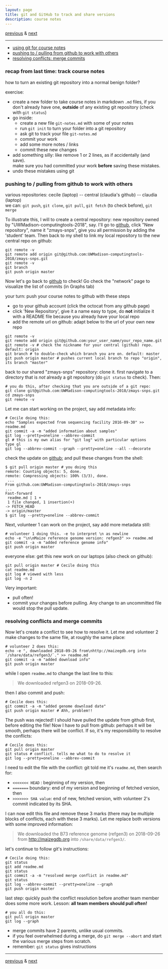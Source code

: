 ```yaml
---
layout: page
title: git and GitHub to track and share versions
description: course notes
---
```

[previous](notes0927.html) &
[next](notes1004.html)

---

- [using git for course notes](#recap-from-last-time-track-course-notes)
- [pushing to / pulling from github to work with others](#pushing-to--pulling-from-github-to-work-with-others)
- [resolving conflicts: merge commits](#resolving-conflicts-and-merge-commits)

### recap from last time: track course notes

how to turn an existing git repository into a normal benign folder?

exercise:

- create a new folder to take course notes in markdown `.md` files,
  if you don't already have one, **outside** of any existing git repository
  (check with `git status`)
- go inside:
  * create a new file `git-notes.md` with some of your notes
  * run `git init` to turn your folder into a git repository
  * ask git to track your file `git-notes.md`
  * commit your work
  * add some more notes / links
  * commit these new changes
- add something silly: like remove 1 or 2 lines, as if accidentally (and save).  
  make sure you had committed your work **before** saving these mistakes.
- undo these mistakes using git

### pushing to / pulling from github to work with others

various repositories:
cecile (laptop) -- central (claudia's github) -- claudia (laptop)  
we can: `git push`, `git clone`, `git pull`, `git fetch` (to check before), `git merge`

To illustrate this, I will to create a central repository:
new repository owned by "UWMadison-computingtools-2018", say. I'll go to
[github](https://github.com/UWMadison-computingtools-2018), click "New repository",
name it "zmays-snps", give you all permission by adding the 'student' team.
Then back to my shell to link my local repository
to the new central repo on github:

```shell
git remote -v
git remote add origin git@github.com:UWMadison-computingtools-2018/zmays-snps.git
git remote -v
git branch
git push origin master
```

Now let's go back to [github](https://github.com/UWMadison-computingtools-2018/zmays-snps)
to check! Go check the "network" page to visualize the list of commits
(in Graphs tab)

your turn: push your course notes to github with these steps
- go to your github account (click the octocat from any github page)
- click 'New Repository', give it a name easy to type,
  do **not** initialize it with a README file because you already have your local repo
- add the remote url on github: adapt below to the url of your own new repo

```shell
git remote -v
git remote add origin git@github.com:your_user_name/your_repo_name.git
git remote -v # check the nickname for your central (github) repo. default: origin
git branch # to double-check which branch you are on. default: master
git push origin master # pushes current local branch to repo "origin", its branch "master"
```

back to our shared "zmays-snps" repository: clone it.
first navigate to a directory that is
*not* already a git repository (do `git status` to check). Then:

```shell
# you do this, after checking that you are outside of a git repo:
git clone git@github.com:UWMadison-computingtools-2018/zmays-snps.git
cd zmays-snps
git remote -v
```

Let me can start working on the project, say add metadata info:

```shell
# Cecile doing this:
echo "Samples expected from sequencing facility 2016-09-30" >> readme.md
git commit -a -m "added information about samples"
git log --pretty=oneline --abbrev-commit
gl # this is my own alias for "git log" with particular options
type gl
git log --abbrev-commit --graph --pretty=oneline --all --decorate
```

check the update on
[github](https://github.com/UWMadison-computingtools-2018/zmays-snps);
and pull these changes from the shell:

```shell
$ git pull origin master # you doing this
remote: Counting objects: 5, done.
remote: Compressing objects: 100% (3/3), done.
￼...
From github.com:UWMadison-computingtools-2018/zmays-snps
...
Fast-forward
 readme.md | 1 +
 1 file changed, 1 insertion(+)
-> FETCH_HEAD
-> origin/master
$ git log --pretty=oneline --abbrev-commit
```

Next, volunteer 1 can work on the project, say add more metadata still:

```shell
# volunteer 1 doing this. -e to interpret \n as newline
echo -e "\n\nMaize reference genome version: refgen3" >> readme.md
git commit -a -m "added reference genome info"
git push origin master
```

everyone else: get this new work on our laptops (also check on github):

```shell
git pull origin master # Cecile doing this
cat readme.md
git log # viewed with less
git log -n 2
```

Very important:

- pull often!
- commit your changes before pulling. Any change to an uncommitted file
  would stop the pull update.

### resolving conflicts and merge commits

Now let's create a conflict to see how to resolve it.
Let me and volunteer 2 make changes to the same file, at roughly the same place:

```shell
# volunteer 2 does this:
echo -e ", downloaded 2018-09-26 from\nhttp://maizegdb.org into `/share/data/refgen3/`." >> readme.md
git commit -a -m "added download info"
git push origin master
```

while I open `readme.md` to change the last line to this:

> We downloaded refgen3 on 2018-09-26.

then I also commit and push:

```shell
# Cecile does this:
git commit -a -m "added genome download date"
git push origin master # Ahh, problem!!
```

The push was rejected!
I should have pulled the update from github first, before editing the file!
Now I have to pull from github: perhaps it will be smooth,
perhaps there will be conflict. If so, it's my responsibility to resolve
the conflicts:

```shell
# Cecile does this:
git pull origin master
git status # conflict. tells me what to do to resolve it
git log --pretty=oneline --abbrev-commit
```

I need to edit the file with the conflict: git told me it's `readme.md`,
then search for:

- `<<<<<<< HEAD` : beginning of my version, then
- `=======` boundary: end of my version and beginning of fetched version, then
- `>>>>>>> SHA value`: end of new, fetched version,
  with volunteer 2's commit indicated by its SHA.

I can now edit this file and remove these 3 marks (there may be multiple blocks
of conflicts, each with these 3 marks). Let me replace both versions with
some improved information:

  > We downloaded the B73 reference genome (refgen3) on 2018-09-26 from
  > http://maizegdb.org into `/share/data/refgen3/`.

let's continue to follow git's instructions:

```shell
# Cecile doing this:
git status
git add readme.md
git status
git commit -a -m "resolved merge conflict in readme.md"
git status
git log --abbrev-commit --pretty=oneline --graph
git push origin master
```

last step: quickly push the conflict resolution before another team member
does some more work. Lesson: **all team members should pull often!**

```shell
# you all do this:
git pull origin master
git log --graph
```

- merge commits have 2 parents, unlike usual commits.
- if you feel overwhelmed during a merge, do `git merge --abort`
  and start the various merge steps from scratch.
- remember: `git status` gives instructions


---
[previous](notes0927.html) &
[next](notes1004.html)
